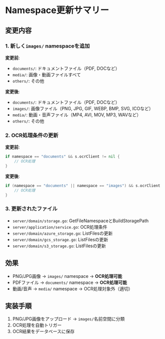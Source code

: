 # Namespace更新サマリー

## 変更内容

### 1. 新しく`images/` namespaceを追加

**変更前**:
- `documents/`: ドキュメントファイル（PDF, DOCなど）
- `media/`: 画像・動画ファイルすべて
- `others/`: その他

**変更後**:
- `documents/`: ドキュメントファイル（PDF, DOCなど）
- `images/`: 画像ファイル（PNG, JPG, GIF, WEBP, BMP, SVG, ICOなど）
- `media/`: 動画・音声ファイル（MP4, AVI, MOV, MP3, WAVなど）
- `others/`: その他

### 2. OCR処理条件の更新

**変更前**:
```go
if namespace == "documents" && s.ocrClient != nil {
    // OCR処理
}
```

**変更後**:
```go
if (namespace == "documents" || namespace == "images") && s.ocrClient != nil {
    // OCR処理
}
```

### 3. 更新されたファイル

- `server/domain/storage.go`: GetFileNamespaceとBuildStoragePath
- `server/application/service.go`: OCR処理条件
- `server/domain/azure_storage.go`: ListFilesの更新
- `server/domain/gcs_storage.go`: ListFilesの更新
- `server/domain/s3_storage.go`: ListFilesの更新

## 効果

- PNG/JPG画像 → `images/` namespace → **OCR処理可能**
- PDFファイル → `documents/` namespace → **OCR処理可能**
- 動画/音声 → `media/` namespace → OCR処理対象外（適切）

## 実装手順

1. PNG/JPG画像をアップロード → `images/`名前空間に分類
2. OCR処理を自動トリガー
3. OCR結果をデータベースに保存
